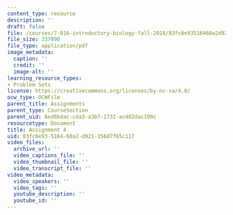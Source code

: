 ```yaml
---
content_type: resource
description: ''
draft: false
file: /courses/7-016-introductory-biology-fall-2018/83fc6e93516460a2d921156d7f65c117_MIT7_016F18PS4.pdf
file_size: 337090
file_type: application/pdf
image_metadata:
  caption: ''
  credit: ''
  image-alt: ''
learning_resource_types:
- Problem Sets
license: https://creativecommons.org/licenses/by-nc-sa/4.0/
ocw_type: OCWFile
parent_title: Assignments
parent_type: CourseSection
parent_uid: 6ed6bdac-cda3-a3b7-1732-ac482dac199c
resourcetype: Document
title: Assignment 4
uid: 83fc6e93-5164-60a2-d921-156d7f65c117
video_files:
  archive_url: ''
  video_captions_file: ''
  video_thumbnail_file: ''
  video_transcript_file: ''
video_metadata:
  video_speakers: ''
  video_tags: ''
  youtube_description: ''
  youtube_id: ''
---
```

